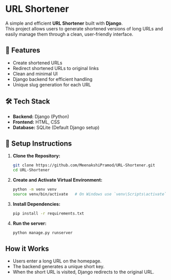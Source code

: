 # URL Shortener

A simple and efficient **URL Shortener** built with **Django**.  
This project allows users to generate shortened versions of long URLs and easily manage them through a clean, user-friendly interface.

## 🚀 Features

- Create shortened URLs
- Redirect shortened URLs to original links
- Clean and minimal UI
- Django backend for efficient handling
- Unique slug generation for each URL

## 🛠 Tech Stack

- **Backend:** Django (Python)
- **Frontend:** HTML, CSS
- **Database:** SQLite (Default Django setup)



## 🧩 Setup Instructions

1. **Clone the Repository:**
   ```bash
   git clone https://github.com/MeenakshiPramod/URL-Shortener.git
   cd URL-Shortener
2. **Create and Activate Virtual Environment:**
   ```bash
   python -m venv venv
   source venv/bin/activate   # On Windows use `venv\Scripts\activate`

3. **Install Dependencies:**
   ```bash
   pip install -r requirements.txt
4. **Run the server:**
   ```bash
   python manage.py runserver


## How it Works
- Users enter a long URL on the homepage.
- The backend generates a unique short key.
- When the short URL is visited, Django redirects to the original URL.
